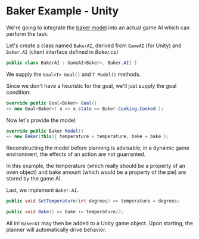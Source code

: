 # Baker Example - Unity

We're going to integrate the [baker model](../Tests/Models/Baker.cs) into an actual game AI which can perform the task.

Let's create a class named `BakerAI`, derived from `GameAI` (for Unity) and `Baker.AI` (client interface defined in *Baker.cs*)

```cs
public class BakerAI : GameAI<Baker>, Baker.AI{ }
```

We supply the `Goal<T> Goal()` and `T Model()` methods.

Since we don't have a heuristic for the goal, we'll just supply the goal condition:

```cs
override public Goal<Baker> Goal()
=> new Goal<Baker>( x => x.state == Baker.Cooking.Cooked );
```

Now let's provide the model:

```cs
override public Baker Model()
=> new Baker(this){ temperature = temperature, bake = bake };
```

Reconstructing the model before planning is advisable; in a dynamic game environment, the effects of an action are not guarranted.

In this example, the temperature (which really should be a property of an oven object) and bake amount (which would be a property of the pie) are stored by the game AI.

Last, we implement `Baker.AI`.

```cs
public void SetTemperature(int degrees) => temperature = degrees;

public void Bake() => bake += temperature/2;
```

All in! `BakerAI` may then be added to a Unity game object. Upon starting, the planner will automatically drive behavior.

